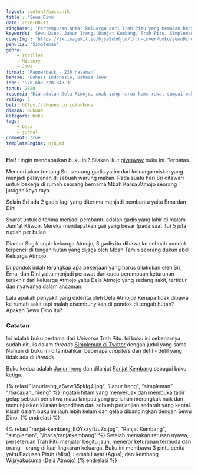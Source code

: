 ```yaml
---
layout: content/baca.njk
title : 'Sewu Dino'
date: 2020-08-17
ringkasan: 'Pertempuran antar keluarga dari Trah Pitu yang memakan banyak korban'
keywords: 'Sewu Dino, Janur Ireng, Ranjat Kembang, Trah Pitu, Simpleman, Horor, Santet'
coverImg : 'https://ik.imagekit.io/hjse9uhdjqd/tr:n-cover/buku/sewuDino_lV8ZEwbP7.jpg'
penulis: 'Simpleman'
genre:
    - Thriller
    - Mistery
    - Jawa
format: 'Papperback - 230 halaman'
bahasa: 'Bahasa Indonesia, Bahasa Jawa'
isbn: '978-602-220-348-3'
tahun: 2020
resensi: 'Dia adalah Dela Atmojo, anak yang harus kamu rawat sampai waktunya tiba. Ia dikirimi kutukan santet sewu dino. Santet yang sudah merenggut nyawa hampir seluruh anggota keluarga Atmojo.'
rating: 3
beli: https://shopee.co.id/bukune
dimana: Bukune
kategori: buku
tags:
    - baca
    - jurnal
comment: true
templateEngine: njk,md
---
```



 <div class="info">
    <p><b>Hai!</b> : ingin mendapatkan buku ini? Silakan ikut <a href="https://kusaeni.com/jurnal/give-away-buku/">giveaway</a> buku ini. Terbatas.</p>
 </div>

Menceritakan tentang Sri, seorang gadis yatim dari keluarga miskin yang menjadi pelayanan di sebuah warung makan. Pada suatu hari Sri ditawari untuk bekerja di rumah seorang bernama Mbah Karsa Atmojo seorang juragan kaya raya.

Selain Sri ada 2 gadis lagi yang diterima menjadi pembantu yaitu Erna dan Dini.

 <p class="sidenote">Syarat untuk diterima menjadi pembantu adalah gadis yang lahir di malam Jum'at Kliwon. Mereka mendapatkan gaji yang besar (pada saat itu) 5 juta rupiah per bulan</p>

Diantar Sugik sopir keluarga Atmojo, 3 gadis itu dibawa ke sebuah pondok terpencil di tengah hutan yang dijaga oleh Mbah Tamin seorang dukun abdi Keluarga Atmojo.

Di pondok inilah terungkap apa pekerjaan yang harus dilakukan oleh Sri, Erna, dan Dini yaitu menjadi perawat dari cucu perempuan keturunan terakhir dari keluarga Atmojo yaitu Dela Atmojo yang sedang sakit, tertidur, dan nyawanya dalam ancaman.

Lalu apakah penyakit yang diderita oleh Dela Atmojo? Kenapa tidak dibawa ke rumah sakit tapi malah disembunyikan di pondok di tengah hutan? Apakah Sewu Dino itu?

### Catatan

Ini adalah buku pertama dari *Universe* Trah Pitu. Isi buku ini sebenarnya sudah ditulis dalam *threads* [Simpleman di Twitter](https://twitter.com/SimpleM81378523/status/1158380946728427520?ref_src=twsrc%5Etfw) dengan judul yang sama. Namun di buku ini ditambahkan beberapa *chapters* dan detil - detil yang tidak ada di *threads*.

Buku kedua adalah [Janur Ireng](https://kusaeni.com/baca/janurireng/) dan dilanjut [Ranjat Kembang](https://kusaeni.com/baca/ranjatkembang/) sebagai buku ketiga.

 {% relasi "janurIreng_aSww35pkIg4.jpg", "Janur Ireng", "simpleman", "/baca/janurireng" %}
 Ingatan hitam yang menyeruak dan membuka tabir gelap sebuah peristiwa masa lampau yang perlahan merangkak naik dan menunjukkan kilasan kepedihan dari sebuah perjanjian sedarah yang kental. Kisah dalam buku ini jauh lebih kelam dan gelap dibandingkan dengan Sewu Dino.
 {% endrelasi %}

 {% relasi "ranjat-kembang_EQYxzyfUuZx.jpg", "Ranjat Kembang", "simpleman", "/baca/ranjatkembang" %}
 Setelah memakan ratusan nyawa, perseteruan Trah Pitu menjalar begitu jauh, meneror keturunan termuda dan orang - orang di luar lingkaran keluarga. Buku ini membawa 3 pintu cerita yaitu Padusan Pituh (Mira), Lemah Layat (Agus), dan Kembang Wijayakusuma (Dela Atmojo)
 {% endrelasi %}

***
